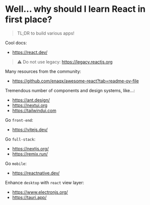 # Well... why should I learn React in first place?

> TL;DR to build various apps!

Cool docs:

- https://react.dev/

> ⚠️ Do not use legacy: https://legacy.reactjs.org

Many resources from the community: 

- https://github.com/enaqx/awesome-react?tab=readme-ov-file

Tremendous number of components and design systems, like...:

- https://ant.design/
- https://nextui.org
- https://tailwindui.com

Go `front-end`:
- https://vitejs.dev/


Go `full-stack`:
- https://nextjs.org/
- https://remix.run/


Go `mobile`:
- https://reactnative.dev/
      

Enhance `desktop` with `react` view layer:
- https://www.electronjs.org/
- https://tauri.app/
